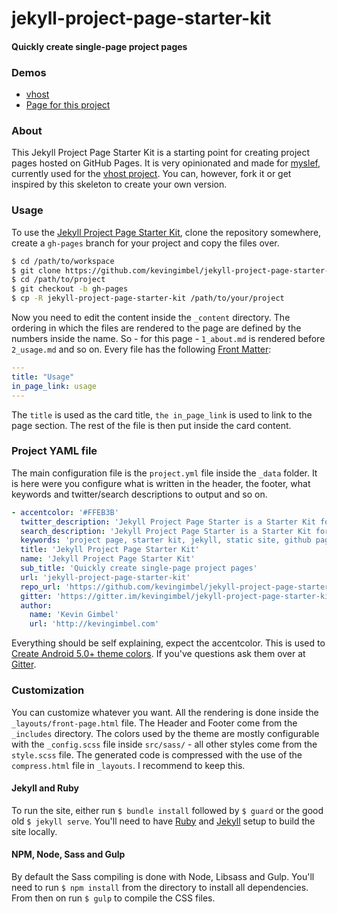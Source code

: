 # jekyll-project-page-starter-kit
#### Quickly create single-page project pages

### Demos 
- [vhost](http://kevingimbel.com/vhost) 
- [Page for this project](http://kevingimbel.com/jekyll-project-page-starter-kit/)

### About
This Jekyll Project Page Starter Kit is a starting point for creating project pages hosted on GitHub Pages. It is very opinionated and made for [myslef](https://twitter.com/_kevinatari), currently used for the [vhost project](http://kevingimbel.com/vhost). You can, however, fork it or get inspired by this skeleton to create your own version.

### Usage
To use the [Jekyll Project Page Starter Kit](https://github.com/kevingimbel/jekyll-project-page-starter-kit), clone the repository somewhere, create a `gh-pages` branch for your project and copy the files over.

```sh
$ cd /path/to/workspace
$ git clone https://github.com/kevingimbel/jekyll-project-page-starter-kit
$ cd /path/to/project
$ git checkout -b gh-pages
$ cp -R jekyll-project-page-starter-kit /path/to/your/project
```
Now you need to edit the content inside the `_content` directory. The ordering in which the files are rendered to the page are defined by the numbers inside the name. So - for this page - `1_about.md` is rendered before `2_usage.md` and so on. Every file has the following [Front Matter](http://jekyllrb.com/docs/frontmatter/):

```yaml
---
title: "Usage"
in_page_link: usage
---
```

The `title` is used as the card title, `the in_page_link` is used to link to the page section. The rest of the file is then put inside the card content.

### Project YAML file

The main configuration file is the `project.yml` file inside the `_data` folder. It is here were you configure what is written in the header, the footer, what keywords and twitter/search descriptions to output and so on.

```yaml
- accentcolor: '#FFEB3B'
  twitter_description: 'Jekyll Project Page Starter is a Starter Kit for quickly creating project overview pages'
  search_description: 'Jekyll Project Page Starter is a Starter Kit for quickly creating project overview pages'
  keywords: 'project page, starter kit, jekyll, static site, github pages'
  title: 'Jekyll Project Page Starter Kit'
  name: 'Jekyll Project Page Starter Kit'
  sub_title: 'Quickly create single-page project pages'
  url: 'jekyll-project-page-starter-kit'
  repo_url: 'https://github.com/kevingimbel/jekyll-project-page-starter-kit'
  gitter: 'https://gitter.im/kevingimbel/jekyll-project-page-starter-kit'
  author:
    name: 'Kevin Gimbel'
    url: 'http://kevingimbel.com'

```

Everything should be self explaining, expect the accentcolor. This is used to [Create Android 5.0+ theme colors](http://kevingimbel.com/snippet-theme-color-android-5-0/). If you've questions ask them over at [Gitter](https://gitter.im/kevingimbel/jekyll-project-page-starter-kit).

### Customization

You can customize whatever you want. All the rendering is done inside the `_layouts/front-page.html` file. The Header and Footer come from the `_includes` directory.  The colors used by the theme are mostly configurable with the `_config.scss` file inside `src/sass/` - all other styles come from the `style.scss` file. The generated code is compressed with the use of the `compress.html` file in `_layouts`. I recommend to keep this.

#### Jekyll and Ruby

To run the site, either run `$ bundle install` followed by `$ guard` or the good old `$ jekyll serve`. You'll need to have [Ruby](https://www.ruby-lang.org/en/) and [Jekyll](http://jekyllrb.com/) setup to build the site locally.

#### NPM, Node, Sass and Gulp

By default the Sass compiling is done with Node, Libsass and Gulp. You'll need to run `$ npm install` from the directory to install all dependencies. From then on run `$ gulp` to compile the CSS files.
